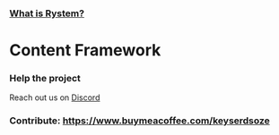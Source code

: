 ### [What is Rystem?](https://github.com/KeyserDSoze/Rystem)

# Content Framework

### Help the project

Reach out us on [Discord](https://discord.gg/tkWvy4WPjt)

### Contribute: https://www.buymeacoffee.com/keyserdsoze